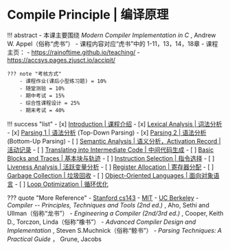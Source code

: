 # Compile Principle | 编译原理

!!! abstract
    - 本课主要围绕 *Modern Compiler Implementation in C* , Andrew W. Appel（俗称“虎书”）
    - 课程内容对应“虎书”中的 1-11，13，14，18章
    - 课程主页：
        - https://rainoftime.github.io/teaching/
        - https://accsys.pages.zjusct.io/accipit/

    ??? note "考核方式"
        - 课程作业(课后小型练习题) = 10%
        - 随堂测验 = 10%
        - 期中考试 = 15%
        - 综合性课程设计 = 25%
        - 期末考试 = 40% 

!!! success "list"
    - [x] [Introduction | 课程介绍](intro.md)
    - [x] [Lexical Analysis | 词法分析](lexical.md)
    - [x] [Parsing 1 | 语法分析](parsing1.md) (Top-Down Parsing)
    - [x] [Parsing 2 | 语法分析](parsing2.md) (Bottom-Up Parsing)
    - [ ] [Semantic Analysis | 语义分析，Activation Record | 活动记录](semantic.md)
    - [ ] [Translating into Intermediate Code | 中间代码生成](intermediateCode.md)
    - [ ] [Basic Blocks and Traces | 基本块与轨迹](basicBlock.md)
    - [ ] [Instruction Selection | 指令选择](instructionSel.md)
    - [ ] [Liveness Analysis | 活跃变量分析](LivenessAnalysis.md)
    - [ ] [Register Allocation | 寄存器分配](RegAlloc.md)
    - [ ] [Garbage Collection | 垃圾回收](GarbageCollection.md)
    - [ ] [Object-Oriented Languages | 面向对象语言](OOLang.md)
    - [ ] [Loop Optimization | 循环优化](LoopOptimization.md)

??? quote "More Reference"
    - [Stanford cs143](https://web.stanford.edu/class/cs143/)
    - [MIT](https://github.com/6035/sp21)
    - [UC Berkeley](https://inst.eecs.berkeley.edu/~cs164/fa21/)
    - *Compiler -- Principles, Techniques and Tools (2nd ed.)* , Aho, Sethi and Ullman（俗称“龙书”）
    - *Engineering a Compiler (2nd/3rd ed.)* , Cooper, Keith D., Torczon, Linda（俗称“橡书”）
    - *Advanced Compiler Design and Implementation* , Steven S.Muchnick（俗称“鲸书”）
    - *Parsing Techniques: A Practical Guide* ， Grune, Jacobs